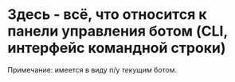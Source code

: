# Здесь - всё, что относится к панели управления ботом (CLI, интерфейс командной строки)

Примечание: имеется в виду п/у *текущим* ботом.
